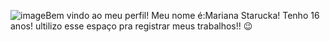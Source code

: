 ![image](https://github.com/starucka07/starucka07/assets/136814473/6bd1281f-9695-445f-bc1d-9be184ff29eb)Bem vindo ao meu perfil! 
Meu nome é:Mariana Starucka! 
Tenho 16 anos!
ultilizo esse espaço pra registrar meus trabalhos!! 
😉

